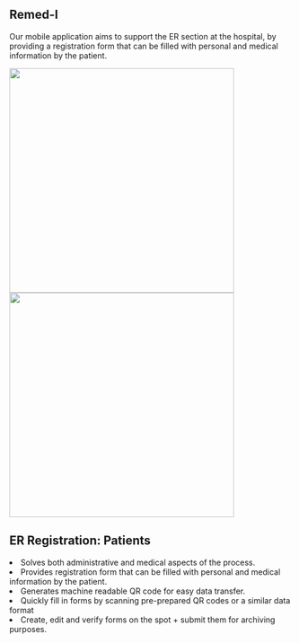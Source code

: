  <h2 class="text-uppercase mb-4">Remed-I</h2>
            <div class="row">
              <div class="col-md-12 mx-auto">
                 <p class="mb-4">
              Our mobile application aims to support the ER section at the hospital, by providing a registration form that can be filled with personal and medical information by the patient.
        </p></div>  
            <div class="row">
            <div class="col-lg-5 mx-auto mb-4">
              <img class="img-fluid d-block mx-auto" src="https://blooming-plains-65226.herokuapp.com/assets/img/gallery/img-4.png" alt="" width= "400px" height="400">
               <img class="img-fluid d-block mx-auto" src="https://blooming-plains-65226.herokuapp.com/assets/img/gallery/ER.png" width= "400px" height="400">
            </div>
          </div>
            <div class="col-md-12 mx-auto">
              <h2 class="mb-4">ER Registration: Patients
              </h2>
              <li>Solves both administrative and medical aspects of the process. </li>
              <li>Provides registration form that can be filled with personal and medical information by the patient.</li>
              <li>Generates machine readable QR code for easy data transfer.</li>
              <li>Quickly fill in forms by scanning pre-prepared QR codes or a similar data format</li>
              <li>Create, edit and verify forms on the spot + submit them for archiving purposes.</li>
              </div>
            </div>
           
